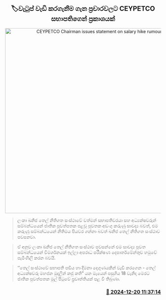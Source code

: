 <p align='center'><b><h2 align='center' title='CEYPETCO Chairman issues statement on salary hike rumours'>🏷වැටුප් වැඩි කරගැනීම ගැන ප්‍රචාරවලට CEYPETCO සභාපතිගෙන් ප්‍රකාශයක්</h2></b></p>
<p align='center'><img src='https://helakuru.sgp1.cdn.digitaloceanspaces.com/esana/images/lib/ceypetco-tt.jpg' width='600' alt='CEYPETCO Chairman issues statement on salary hike rumours'></p>

> ලංකා ඛනිජ තෙල් නීතිගත සංස්ථාවේ වත්මන් සභාපතිවරයා සහ අධ්‍යක්ෂවරුන් සම්බන්ධයෙන් ජාතික පුවත්පතක පළවූ පුවතක අඩංගු කරුණු සාවද්‍ය බවත්, එම කරුණු සම්බන්ධයෙන් නීතිමය පියවර ගන්නා බවත් ඛනිජ තෙල් නීතිගත සංස්ථාව පවසනවා.

> ඒ අනුව ලංකා ඛනිජ තෙල් නීතිගත සංස්ථාව පවසන්නේ එම සාවද්‍ය පුවත සම්බන්ධයෙන් විමර්ශනයක් ඉල්ලා අපරාධ පරීක්ෂණ දෙපාර්තමේන්තුව හමුවේ පැමිණිලි කරන බවයි.

> ‘’තෙල් සංස්ථාවේ සභාපති පඩිය හා දීමනා දෙගුණයකින් වැඩි කරගෙන - තෙල් අධ්‍යක්ෂවරු මහජන මුදලින් කජු කති” යන මැයෙන් පසුගිය 18 වැනිදා මෙරට ජාතික පුවත්පතක මුල් පිටුවේ ප්‍රවෘත්තියක් පළ වී තිබුණා.‍



<h3 align='right'><a href='https://www.helakuru.lk/esana/p/106025/'>📅 2024-12-20 11:37:14</a></h3>
